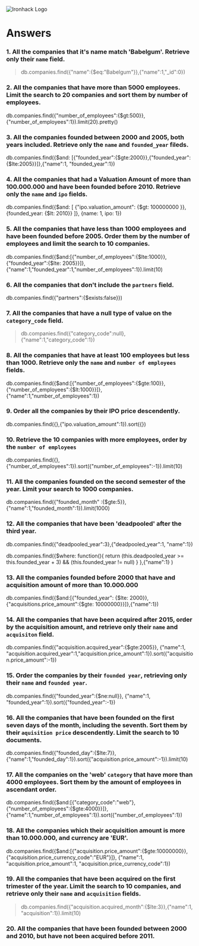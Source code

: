 ![Ironhack Logo](https://i.imgur.com/1QgrNNw.png)

# Answers

### 1. All the companies that it's name match 'Babelgum'. Retrieve only their `name` field.

<!-- Your Code Goes Here -->
> db.companies.find({"name":{$eq:"Babelgum"}},{"name":1,"_id":0})

### 2. All the companies that have more than 5000 employees. Limit the search to 20 companies and sort them by **number of employees**.

<!-- Your Code Goes Here -->
 db.companies.find({"number_of_employees":{$gt:500}},{"number_of_employees":1}).limit(20).pretty()

### 3. All the companies founded between 2000 and 2005, both years included. Retrieve only the `name` and `founded_year` fileds.

 db.companies.find({$and: [{"founded_year":{$gte:2000}},{"founded_year":{$lte:2005}}]},{"name":1, "founded_year":1})

<!-- Your Code Goes Here -->

### 4. All the companies that had a Valuation Amount of more than 100.000.000 and have been founded before 2010. Retrieve only the `name` and `ipo` fields.

<!-- Your Code Goes Here -->
db.companies.find({$and: [ {"ipo.valuation_amount": {$gt: 100000000 }}, {founded_year: {$lt: 2010}} ]}, {name: 1, ipo: 1})

### 5. All the companies that have less than 1000 employees and have been founded before 2005. Order them by the number of employees and limit the search to 10 companies.

<!-- Your Code Goes Here -->
db.companies.find({$and:[{"number_of_employees":{$lte:1000}},{"founded_year":{$lte: 2005}}]},{"name":1,"founded_year":1,"number_of_employees":1}).limit(10)

### 6. All the companies that don't include the `partners` field.

<!-- Your Code Goes Here -->
 db.companies.find({"partners":{$exists:false}})

### 7. All the companies that have a null type of value on the `category_code` field.

<!-- Your Code Goes Here -->
> db.companies.find({"category_code":null},{"name":1,"category_code":1})

### 8. All the companies that have at least 100 employees but less than 1000. Retrieve only the `name` and `number of employees` fields.

db.companies.find({$and:[{"number_of_employees":{$gte:100}}, {"number_of_employees":{$lt:1000}}]},{"name":1,"number_of_employees":1})

### 9. Order all the companies by their IPO price descendently.

db.companies.find({},{"ipo.valuation_amount":1}).sort({})
<!-- Your Code Goes Here -->

### 10. Retrieve the 10 companies with more employees, order by the `number of employees`
db.companies.find({},{"number_of_employees":1}).sort({"number_of_employees":-1}).limit(10)

<!-- Your Code Goes Here -->

### 11. All the companies founded on the second semester of the year. Limit your search to 1000 companies.

db.companies.find({"founded_month" :{$gte:5}},{"name":1,"founded_month":1}).limit(1000)



<!-- Your Code Goes Here -->

### 12. All the companies that have been 'deadpooled' after the third year.
<!-- deadpools_year = 3 -->
db.companies.find({"deadpooled_year":3},{"deadpooled_year":1, "name":1})
<!-- calculates and substracts -->
db.companies.find({$where: function(){ return (this.deadpooled_year >= this.founded_year + 3) && (this.founded_year != null) } },{"name":1} )
<!-- Your Code Goes Here -->

### 13. All the companies founded before 2000 that have and acquisition amount of more than 10.000.000
db.companies.find({$and:[{"founded_year": {$lte: 2000}}, {"acquisitions.price_amount":{$gte: 10000000}}]},{"name":1})


<!-- Your Code Goes Here -->

### 14. All the companies that have been acquired after 2015, order by the acquisition amount, and retrieve only their `name` and `acquisiton` field.

<!-- Your Code Goes Here -->
db.companies.find({"acquisition.acquired_year":{$gte:2005}}, {"name":1, "acquisition.acquired_year":1,"acquisition.price_amount":1}).sort({"acquisition.price_amount":-1})

### 15. Order the companies by their `founded year`, retrieving only their `name` and `founded year`.

db.companies.find({"founded_year":{$ne:null}}, {"name":1, "founded_year":1}).sort({"founded_year":-1})


<!-- Your Code Goes Here -->

### 16. All the companies that have been founded on the first seven days of the month, including the seventh. Sort them by their `aquisition price` descendently. Limit the search to 10 documents.

 db.companies.find({"founded_day":{$lte:7}},{"name":1,"founded_day":1}).sort({"acquisition.price_amount":-1}).limit(10)
<!-- Your Code Goes Here -->

### 17. All the companies on the 'web' `category` that have more than 4000 employees. Sort them by the amount of employees in ascendant order.
db.companies.find({$and:[{"category_code":"web"}, {"number_of_employees":{$gte:4000}}]},{"name":1,"number_of_employees":1}).sort({"number_of_employees":1})

<!-- Your Code Goes Here -->

### 18. All the companies which their acquisition amount is more than 10.000.000, and currency are 'EUR'.

db.companies.find({$and:[{"acquisition.price_amount":{$gte:10000000}}, {"acquisition.price_currency_code":"EUR"}]}, {"name":1, "acquisition.price_amount":1, "acquisition.price_currency_code":1})
<!-- Your Code Goes Here -->

### 19. All the companies that have been acquired on the first trimester of the year. Limit the search to 10 companies, and retrieve only their `name` and `acquisition` fields.

<!-- Your Code Goes Here -->
> db.companies.find({"acquisition.acquired_month":{$lte:3}},{"name":1, "acquisition":1}).limit(10)

### 20. All the companies that have been founded between 2000 and 2010, but have not been acquired before 2011.

<!-- Your Code Goes Here -->
